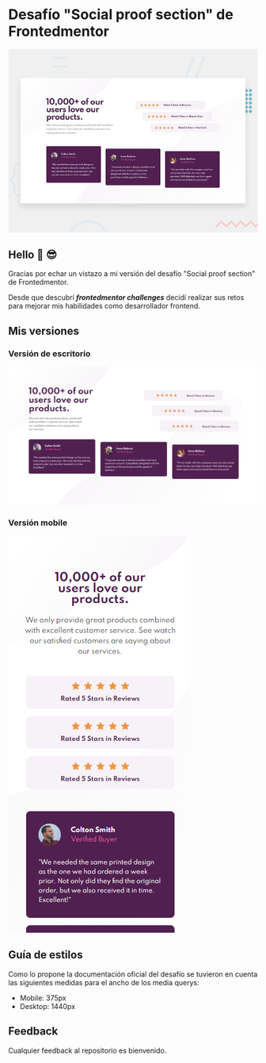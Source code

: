 # Desafío "Social proof section" de Frontedmentor 
![Profile card desktop](https://raw.githubusercontent.com/raulpinve/social-proof-section/main/design/design/desktop-preview.jpg)

## Hello :metal:  :sunglasses:

Gracias por echar un vistazo a mi versión del desafío "Social proof section" de Frontedmentor. 

Desde que descubrí <b><i>frontedmentor challenges</i></b> decidí realizar sus retos para mejorar mis habilidades como desarrollador frontend.

## Mis versiones 

### Versión de escritorio
![Profile card desktop](https://raw.githubusercontent.com/raulpinve/social-proof-section/main/images/desktop-preview.PNG)
### Versión mobile
![Profile card desktop](https://raw.githubusercontent.com/raulpinve/social-proof-section/main/images/mobile-preview.PNG)

## Guía de estilos
Como lo propone la documentación oficial del desafío se tuvieron en cuenta las siguientes medidas para el ancho de los media querys: 

- Mobile: 375px
- Desktop: 1440px

## Feedback
Cualquier feedback al repositorio es bienvenido.

